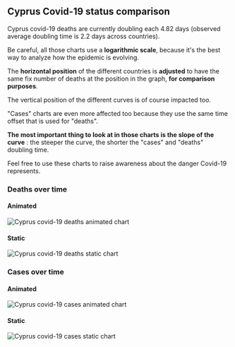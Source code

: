 ## Cyprus Covid-19 status comparison 

Cyprus covid-19 deaths are currently doubling each 4.82 days (observed average doubling time is 2.2 days across countries).



Be careful, all those charts use a **logarithmic scale**, because it's the best way to analyze how the epidemic is evolving.
 
The **horizontal position** of the different countries is **adjusted** to have the same fix number of deaths at the position in the graph, **for comparison purposes**.

The vertical position of the different curves is of course impacted too.

"Cases" charts are even more affected too because they use the same time offset that is used for "deaths".

**The most important thing to look at in those charts is the slope of the curve** : the steeper the curve, the shorter the "cases" and "deaths" doubling time.

Feel free to use these charts to raise awareness about the danger Covid-19 represents. 


 
### Deaths over time
 
#### Animated
![Cyprus covid-19 deaths animated chart](https://raw.githubusercontent.com/madlag/coronavirus_study/master/notebooks/graphs/2020-04-01/countries/Cyprus/2020-04-01_Cyprus_deaths.gif "Cyprus covid-19 deaths animated chart")   
 
#### Static
![Cyprus covid-19 deaths static chart](https://raw.githubusercontent.com/madlag/coronavirus_study/master/notebooks/graphs/2020-04-01/countries/Cyprus/2020-04-01_Cyprus_deaths.png "Cyprus covid-19 deaths static chart")   

 
### Cases over time
 
#### Animated
![Cyprus covid-19 cases animated chart](https://raw.githubusercontent.com/madlag/coronavirus_study/master/notebooks/graphs/2020-04-01/countries/Cyprus/2020-04-01_Cyprus_cases.gif "Cyprus covid-19 cases animated chart")   
 
#### Static
![Cyprus covid-19 cases static chart](https://raw.githubusercontent.com/madlag/coronavirus_study/master/notebooks/graphs/2020-04-01/countries/Cyprus/2020-04-01_Cyprus_cases.png "Cyprus covid-19 cases static chart")   


